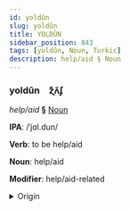 ```yaml
---
id: yoldûn
slug: yoldûn
title: YOLDÛN
sidebar_position: 843
tags: [yoldûn, Noun, Turkic]
description: help/aid § Noun
---
```


### yoldûn&emsp;<span kind="abugida">ɀ͊ʌ̃ʄ</span>

*help/aid* **§** [Noun](../../tags/Noun)

**IPA**: /ˈjɑl.dun/

**Verb**: to be help/aid

**Noun**: help/aid

**Modifier**: help/aid-related

<details>
    <summary>Origin</summary>
    Turkish yardım [jɑrˈdɯm]<br/>
    <em>Turkic Language Family</em>
</details>